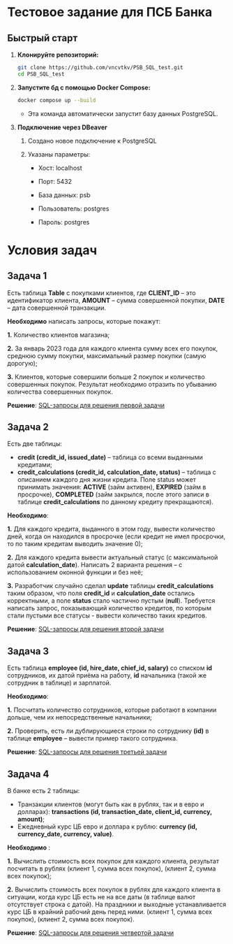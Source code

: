 # Тестовое задание для ПСБ Банка

## Быстрый старт

1.  **Клонируйте репозиторий:**

    ```bash
    git clone https://github.com/vncvtkv/PSB_SQL_test.git
    cd PSB_SQL_test
    ```
2.  **Запустите бд с помощью Docker Compose:**

    ```bash
    docker compose up --build
    ```
    *   Эта команда автоматически запустит базу данных PostgreSQL.
3.  **Подключение через DBeaver**
    1. Создано новое подключение к PostgreSQL
    2. Указаны параметры:
        
        * Хост: localhost
        
        * Порт: 5432

        * База данных: psb

        * Пользователь: postgres

        * Пароль: postgres

# Условия задач
## Задача 1

Есть таблица **Table** с покупками клиентов, где
**CLIENT_ID** – это идентификатор клиента,
**AMOUNT** – сумма совершенной покупки,
**DATE** – дата совершенной транзакции.

**Необходимо** написать запросы, которые покажут:

**1.** Количество клиентов магазина;

**2.** За январь 2023 года для каждого клиента сумму всех его покупок, среднюю сумму
покупки, максимальный размер покупки (самую дорогую);

**3.** Клиентов, которые совершили больше 2 покупок и количество совершенных покупок.
Результат необходимо отразить по убыванию количества совершенных покупок.

**Решение**:
[SQL-запросы для решения первой задачи](https://github.com/vncvtkv/PSB_SQL_test/blob/dev/scripts/psb_1.sql)

## Задача 2
Есть две таблицы:
* **credit (credit_id, issued_date)** – таблица со всеми выданными кредитами;
* **credit_calculations (credit_id, calculation_date, status)** – таблица с описанием каждого дня жизни кредита. Поле status может принимать значения: **ACTIVE** (займ активен), **EXPIRED** (займ в просрочке), **COMPLETED** (займ закрылся, после этого записи в таблице **credit_calculations** по данному кредиту прекращаются).

**Необходимо**:

**1.** Для каждого кредита, выданного в этом году, вывести количество дней, когда он
находился в просрочке (если кредит не имел просрочки, то по таким кредитам выводить
значение 0);

**2.** Для каждого кредита вывести актуальный статус (с максимальной датой **calculation_date**).
Написать 2 варианта решения – с использованием оконной функции и
без неё;

**3.** Разработчик случайно сделал **update** таблицы **credit_calculations** таким образом, что поля **credit_id** и **calculation_date** остались корректными, а поле **status** стало частично пустым (**null**). Требуется написать запрос, показывающий количество кредитов, по которым стали пустыми все статусы - вывести количество таких кредитов.

**Решение**:
[SQL-запросы для решения второй задачи](https://github.com/vncvtkv/PSB_SQL_test/blob/dev/scripts/psb_2.sql)

## Задача 3
Есть таблица **employee (id, hire_date, chief_id, salary)** со списком **id** сотрудников, их датой приёма на работу, **id** начальника (такой же сотрудник в таблице) и зарплатой.

**Необходимо**:

**1.** Посчитать количество сотрудников, которые работают в компании дольше, чем их
непосредственные начальники;

**2.** Проверить, есть ли дублирующиеся строки по сотруднику **(id)** в таблице **employee** –
вывести пример такого сотрудника.

**Решение**:
[SQL-запросы для решения третьей задачи](https://github.com/vncvtkv/PSB_SQL_test/blob/dev/scripts/psb_3.sql)

## Задача 4

В банке есть 2 таблицы:

* Транзакции клиентов (могут быть как в рублях, так и в евро и долларах):
**transactions (id, transaction_date, client_id, currency, amount)**;
* Ежедневный курс ЦБ евро и доллара к рублю: **currency (id, currency_date, currency, value)**.

**Необходимо** :

**1.** Вычислить стоимость всех покупок для каждого клиента, результат посчитать в рублях (клиент 1, сумма всех покупок), (клиент 2, сумма всех покупок);

**2.** Вычислить стоимость всех покупок в рублях для каждого клиента в ситуации, когда курс ЦБ есть не на все даты (в таблице валют отсутствует строка с датой). На праздники и выходные устанавливается курс ЦБ в крайний рабочий день перед ними.
(клиент 1, сумма всех покупок), (клиент 2, сумма всех покупок).

**Решение**:
[SQL-запросы для решения четвертой задачи](https://github.com/vncvtkv/PSB_SQL_test/blob/dev/scripts/psb_4.sql)